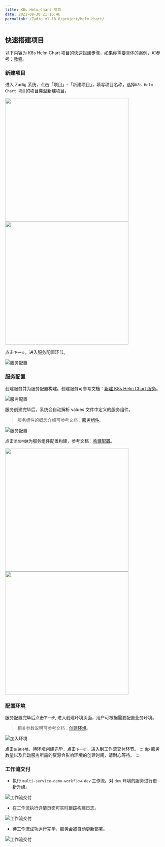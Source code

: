 ```yaml
---
title: K8s Helm Chart 项目
date: 2021-09-30 21:16:46
permalink: /Zadig v1.18.0/project/helm-chart/
---
```


## 快速搭建项目

以下内容为 K8s Helm Chart 项目的快速搭建步骤，如果你需要具体的案例，可参考：[教程](https://www.koderover.com/tutorials/codelabs/helm-chart/index.html?index=..%2F..index#0)。

### 新建项目

进入 Zadig 系统，点击「项目」-「新建项目」，填写项目名称，选择`K8s Helm Chart 项目`的项目类型新建项目。

<img src="../_images/k8s_voting_onboarding_0.png" width="400">
<img src="../_images/helm_chart_sample_onboarding_1.png" width="400">

点击`下一步`，进入服务配置环节。

![服务配置](../_images/helm_chart_sample_onboarding_2_0.png)

### 服务配置

创建服务并为服务配置构建。创建服务可参考文档：[新建 K8s Helm Chart 服务](/cn/Zadig%20v1.18.0/project/service/helm/chart/#新建服务)。

![服务配置](../_images/helm_chart_sample_onboarding_2.png)

服务创建完毕后，系统会自动解析 values 文件中定义的服务组件。

> 服务组件的概念介绍可参考文档：[服务组件](/cn/Zadig%20v1.18.0/project/service/module/)。

![服务配置](../_images/helm_chart_sample_onboarding_2_1.png)

点击`添加构建`为服务组件配置构建，参考文档：[构建配置](/cn/Zadig%20v1.18.0/project/build/)。

<img src="../_images/helm_chart_sample_onboarding_backend_build_config.png" width="400">
<img src="../_images/helm_chart_sample_onboarding_backend_build_config_1.png" width="400">

### 配置环境
服务配置完毕后点击`下一步`, 进入创建环境页面，用户可根据需要配置业务环境。
> 相关参数说明可参考文档：[创建环境](/cn/Zadig%20v1.18.0/project/env/k8s/#新建环境)。

![加入环境](../_images/helm_chart_sample_onboarding_3.png)

点击`创建环境`，待环境创建完毕，点击`下一步`，进入到工作流交付环节。
::: tip
服务数量以及启动服务所需的资源会影响环境的创建时间，请耐心等待。
:::

### 工作流交付

- 执行 `multi-service-demo-workflow-dev` 工作流，对 `dev` 环境的服务进行更新升级。

![工作流交付](../_images/helm_chart_sample_onboarding_4.png)

- 在工作流执行详情页面可实时跟踪构建日志。

![工作流交付](../_images/helm_chart_sample_show_pipeline_running.png)

- 待工作流成功运行完毕，服务会被自动更新部署。

![工作流交付](../_images/helm_chart_sample_show_env.png)
